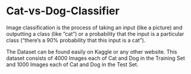 # Cat-vs-Dog-Classifier

Image classification is the process of taking an input (like a picture) and outputting a class (like “cat”) or a probability that the input is a particular class (“there’s a 90% probability that this input is a cat”).

The Dataset can be found easily on Kaggle or any other website. This dataset consists of 4000 Images each of Cat and Dog in the Training Set and 1000 Images each of Cat and Dog in the Test Set.
